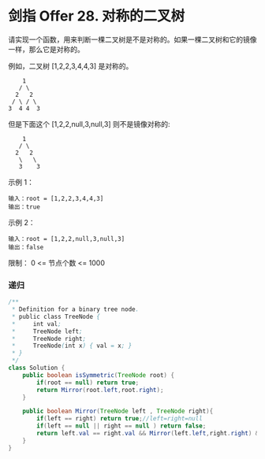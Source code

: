 # 剑指 Offer 28. 对称的二叉树

请实现一个函数，用来判断一棵二叉树是不是对称的。如果一棵二叉树和它的镜像一样，那么它是对称的。

例如，二叉树 [1,2,2,3,4,4,3] 是对称的。

	    1
	   / \
	  2   2
	 / \ / \
	3  4 4  3
但是下面这个 [1,2,2,null,3,null,3] 则不是镜像对称的:

	    1
	   / \
	  2   2
	   \   \
	   3    3

 

示例 1：

	输入：root = [1,2,2,3,4,4,3]
	输出：true
示例 2：

	输入：root = [1,2,2,null,3,null,3]
	输出：false
 

限制：
0 <= 节点个数 <= 1000


### 递归
```java
/**
 * Definition for a binary tree node.
 * public class TreeNode {
 *     int val;
 *     TreeNode left;
 *     TreeNode right;
 *     TreeNode(int x) { val = x; }
 * }
 */
class Solution {
    public boolean isSymmetric(TreeNode root) {
        if(root == null) return true;
        return Mirror(root.left,root.right);
    }

    public boolean Mirror(TreeNode left , TreeNode right){
        if(left == right) return true;//left=right=null
        if(left == null || right == null ) return false;
        return left.val == right.val && Mirror(left.left,right.right) && Mirror(right.left,left.right);
    }
}
```
